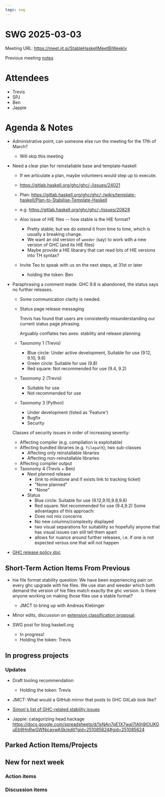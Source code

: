 ```yaml
---
tags: swg
---
```


SWG 2025-03-03
==============

Meeting URL: https://meet.jit.si/StableHaskellMeetBiWeekly

Previous meeting [notes](https://github.com/haskellfoundation/stability/blob/main/meetings/2025-02-17.md)

# Attendees

- Trevis
- SPJ
- Ben
- Jappie

# Agenda & Notes

- Administrative point, can someone else run the meeting for the 17th of March?
  - Will skip this meeting

- Need a clear plan for reinstallable base and template-haskell
  - If we articulate a plan, maybe volunteers would step up to execute.
  - https://gitlab.haskell.org/ghc/ghc/-/issues/24021
  - Plan: https://gitlab.haskell.org/ghc/ghc/-/wikis/template-haskell/Plan-to-Stabilise-Template-Haskell
  - e.g. https://gitlab.haskell.org/ghc/ghc/-/issues/20828
  - Also issue of HIE files -- how stable is the HIE format?
      - Pretty stable; but we do extend it from time to time, which is usually a breaking change.
      - We want an old version of `weeder` (say) to work with a new version of GHC (and its HIE files)
      - Maybe provide a HIE libarary that can read lots of HIE versions into TH syntax?

  - Invite Teo to speak with us on the next steps, at 31st or later
    - holding the token: Ben

- Paraphrasing a comment made: GHC 9.8 is abandoned, the status says no further releases.
  - Some communication clarity is needed.

  - Status page release messaging

	Trevis has found that users are consistently misunderstanding our current status page phrasing.

	Arguably conflates two axes: stability and release planning.

  - Taxonomy 1 (Trevis)

    * Blue circle: Under active development, Suitable for use (9.12, 9.10, 9.6)
    * Green circle: Suitable for use (9.8)
    * Red square: Not recommended for use (9.4, 9.2)

  - Taxonomy 2 (Trevis)

    * Suitable for use
    * Not recommended for use

  - Taxonomy 3 (Python)

    * Under development (listed as 'Feature')
    * Bugfix
    * Security


  Classes of security issues in order of increasing severity:
    * Affecting compiler (e.g. compilation is exploitable)
    * Affecting bundled libraries (e.g. `filepath`); two sub-classes
      * Affecting only reinstallable libraries
      * Affecting non-reinstallable libraries
    * Affecting compiler output

  - Taxonomy 4 (Trevis + Ben)
    - Next planned release
	  * (link to milestone and if exists link to tracking ticket)
	  * "None planned"
	  * "None"
    - Status
	  * Blue circle: Suitable for use (9.12,9.10,9.8,9.6)
	  * Red square: Not recommended for use (9.4,9.2)
	Some advantages of this approach:
	  - Does not mix concerns
      - No new columns/complexity displayed
	  - two visual separations for suitability so hopefully anyone that has visual issues can still tell them apart
	  - allows for nuance around further releases, i.e. if one is not expected versus one that will not happen

- [GHC release policy doc](https://gitlab.haskell.org/ghc/ghc-hq/-/merge_requests/38)

## Short-Term Action Items From Previous

- hie file format stability question:
  We have been experiencing pain on every ghc upgrade with hie files. We use stan and weeder which both demand the version of hie files match exactly the ghc version. Is there anyone working on making those files use a stable format?
  - JMCT to bring up with Andreas Klebinger

- Minor edits, discussion on [extension classification proposal](https://github.com/ghc-proposals/ghc-proposals/pull/669).

- SWG post for blog.haskell.org
  - In progress!
  - Holding the token: Trevis

## In progress projects
### Updates

- Draft tooling recommendation
  - Holding the token: Trevis

- JMCT: What would a GitHub mirror that posts to GHC GitLab look like?

- [Simon's list of GHC-related stability issues](https://docs.google.com/document/d/1sX_rXHx8Mj3Kae9GalR2BwZ5-xzl7UpnpMBwl4dqsWY/edit?usp=sharing)
- Jappie: catagorizing head.hackage https://docs.google.com/spreadsheets/d/1xNAn7qE1X7waI7lAIh9lOUKGuEb9HnRwGWNicaywASk/edit?gid=251085624#gid=251085624


## Parked Action Items/Projects

## New for next week

### Action items

### Discussion items
